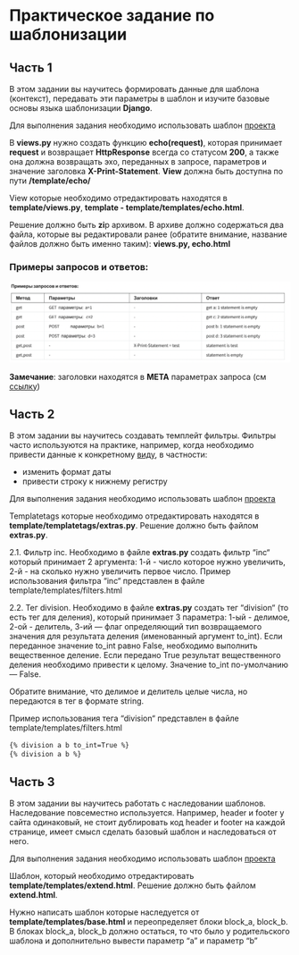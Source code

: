 # Практическое задание по шаблонизации

## Часть 1

В этом задании вы научитесь формировать данные для шаблона (контекст), передавать эти параметры в шаблон и изучите 
базовые основы языка шаблонизации **Django**.

Для выполнения задания необходимо использовать шаблон [проекта](https://github.com/alexopryshko/coursera_assignment_tmp)

В **views.py** нужно создать функцию **echo(request)**, которая принимает **request** и возвращает **HttpResponse** 
всегда со статусом **200**, а также она должна возвращать эхо, переданных в запросе, параметров и значение заголовка 
**X-Print-Statement**. **View** должна быть доступна по пути **/template/echo/**

View которые необходимо отредактировать находятся в **template/views.py**, **template - template/templates/echo.html**.

Решение должно быть **zi**p архивом. В архиве должно содержаться два файла, которые вы редактировали ранее (обратите 
внимание, название файлов должно быть именно таким): **views.py, echo.html**

### Примеры запросов и ответов:
![](./pictures/table1.png)

**Замечание**: заголовки находятся в **МЕТА** параметрах запроса 
(см [ссылку](https://docs.djangoproject.com/en/2.0/ref/request-response/#django.http.HttpRequest.META))

## Часть 2

В этом задании вы научитесь создавать темплейт фильтры. Фильтры часто используются на практике, например, когда 
необходимо привести данные к конкретному [виду](https://docs.djangoproject.com/en/1.11/ref/templates/builtins/), в 
частности:
- изменить формат даты
- привести строку к нижнему регистру

Для выполнения задания необходимо использовать шаблон [проекта](https://github.com/alexopryshko/coursera_assignment_tmp)

Templatetags которые необходимо отредактировать находятся в **template/templatetags/extras.py**. Решение должно быть 
файлом **extras.py**. 

2.1. Фильтр inc. Необходимо в файле **extras.py** создать фильтр “inc“ который принимает 2 аргумента: 1-й - число 
которое нужно увеличить, 2-й - на сколько нужно увеличить первое число. Пример использования фильтра “inc“ 
представлен в файле template/templates/filters.html

2.2. Тег division. Необходимо в файле **extras.py** создать тег “division“ (то есть тег для деления), который 
принимает 3 параметра: 1-ый - делимое,  2-ой - делитель,  3-ий — флаг определяющий тип возвращаемого значения для 
результата деления (именованный аргумент to_int). Если переданное значение to_int равно False, необходимо выполнить 
вещественное деление. Если передано True результат вещественного деления необходимо привести к целому. Значение 
to_int по-умолчанию — False.

Обратите внимание, что делимое и делитель целые числа, но передаются в тег в формате string.

Пример использования тега “division“ представлен в файле template/templates/filters.html 

```Jinja2
{% division a b to_int=True %}
{% division a b %}
```

## Часть 3

В этом задании вы научитесь работать с наследовании шаблонов. Наследование повсеместно используется. Например, 
header и footer у сайта одинаковый, не стоит дублировать код header и footer на каждой странице, имеет смысл сделать 
базовый шаблон и наследоваться от него.

Для выполнения задания необходимо использовать шаблон [проекта](https://github.com/alexopryshko/coursera_assignment_tmp)

Шаблон, который необходимо отредактировать **template/templates/extend.html**. Решение должно быть файлом **extend.html**. 

Нужно написать шаблон которые наследуется от **template/templates/base.html** и переопределяет блоки block_a, 
block_b. В блоках block_a, block_b должно остаться, то что было у родительского шаблона и дополнительно вывести 
параметр “a” и параметр “b” 